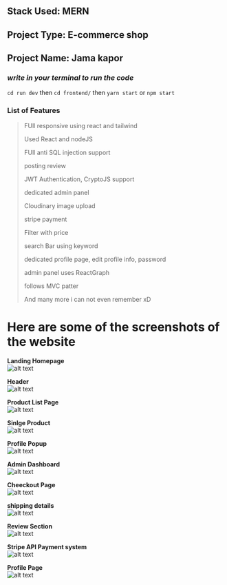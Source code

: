 ## **Stack Used:** MERN<br>
## **Project Type:** E-commerce shop<br>
## **Project Name:** Jama kapor<br>

### ***write in your terminal to run the code***<br>

 `cd run dev`
 then 
`cd frontend/`
then
`yarn start` or `npm start`
</p>

### List of Features
> FUll responsive using react and tailwind
> 
> Used React and nodeJS
>
> FUll anti SQL injection support
>
> posting review
>
> JWT Authentication, CryptoJS support
>
> dedicated admin panel
>
> Cloudinary image upload
>
> stripe payment
>
> Filter with price
>
> search Bar using keyword
>
> dedicated profile page, edit profile info, password
>
> admin panel uses ReactGraph
>
> follows MVC patter
>
> And many more i can not even remember xD

# Here are some of the screenshots of the website

**Landing Homepage** <br>
![alt text](https://github.com/Saif64/Jama-Kapor/blob/master/screenshots/Screenshot%202022-08-24%20083711.png)

**Header**<br>
![alt text](https://github.com/Saif64/Jama-Kapor/blob/master/screenshots/Screenshot%202022-08-24%20083808.png)

**Product List Page** <br>
![alt text](https://github.com/Saif64/Jama-Kapor/blob/master/screenshots/Screenshot%202022-08-24%20083731.png)

**Sinlge Product** <br>
![alt text](https://github.com/Saif64/Jama-Kapor/blob/master/screenshots/Screenshot%202022-08-24%20083833.png)

**Profile Popup** <br>
![alt text](https://github.com/Saif64/Jama-Kapor/blob/master/screenshots/Screenshot%202022-08-24%20083743.png)

**Admin Dashboard** <br>
![alt text](https://github.com/Saif64/Jama-Kapor/blob/master/screenshots/Screenshot%202022-08-24%20083752.png)

**Cheeckout Page** <br>
![alt text](https://github.com/Saif64/Jama-Kapor/blob/master/screenshots/Screenshot%202022-08-24%20083947.png)

**shipping details** <br>
![alt text](https://github.com/Saif64/Jama-Kapor/blob/master/screenshots/Screenshot%202022-08-24%20083938.png)

**Review Section** <br>
![alt text](https://github.com/Saif64/Jama-Kapor/blob/master/screenshots/Screenshot%202022-08-24%20083840.png)

**Stripe API Payment system** <br>
![alt text](https://github.com/Saif64/Jama-Kapor/blob/master/screenshots/Screenshot%202022-08-24%20083957.png)

**Profile Page** <br>
![alt text](https://github.com/Saif64/Jama-Kapor/blob/master/screenshots/Screenshot%202022-08-24%20083850.png)


